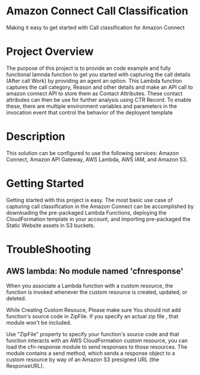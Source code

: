 # Amazon Connect Call Classification

Making it easy to get started with Call classification for Amazon Connect

# Project Overview

The purpose of this project is to provide an code example and fully functional lamnda function to get you started with capturing the call details (After call Work) by providing an agent an option.
This Lambda function captures the call category, Reason and other details and make an API call to amazon connect API to store them as Contact Attributes. These contact attributes can then be use for further analysis using CTR Record.
To enable these, there are multiple environment variables and parameters in the invocation event that control the behavior of the deployent template

# Description

This solution can be configured to use the following services: Amazon Connect, Amazon API Gateway, AWS Lambda, AWS IAM, and Amazon S3.

# Getting Started

Getting started with this project is easy. The most basic use case of capturing call classification in the Amazon Connect can be accomplished by downloading the pre-packaged Lambda Functions, deploying the CloudFormation template in your account, and importing pre-packaged the Static Website assets in S3 buckets.

# TroubleShooting

## AWS lambda: No module named 'cfnresponse'

When you associate a Lambda function with a custom resource, the function is invoked whenever the custom resource is created, updated, or deleted.

While Creating Custom Resouce, Please make sure You should not add function's source code in ZipFile. If you specify an actual zip file , that module won't be included.

Use "ZipFile" property to specify your function's source code and that function interacts with an AWS CloudFormation custom resource, you can load the cfn-response module to send responses to those resources. The module contains a send method, which sends a response object to a custom resource by way of an Amazon S3 presigned URL (the ResponseURL).




